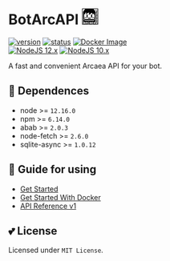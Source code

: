 # BotArcAPI [![image](image/arcaeabots_32x32.png)](#)

[![version](https://img.shields.io/static/v1?label=api-ver&message=v1&color=green)](#)
[![status](https://img.shields.io/static/v1?label=status&message=develop&color=red)](#)
[![Docker Image](https://github.com/TheSnowfield/BotArcAPI/workflows/Docker%20Compose/badge.svg)](#)  
[![NodeJS 12.x](https://github.com/TheSnowfield/BotArcAPI/workflows/NodeJS%2012.x/badge.svg)](#)
[![NodeJS 10.x](https://github.com/TheSnowfield/BotArcAPI/workflows/NodeJS%2010.x/badge.svg)](#)

A fast and convenient Arcaea API for your bot.  

## 🤔 Dependences
- node >= `12.16.0`
- npm >= `6.14.0`
- abab >= `2.0.3`
- node-fetch >= `2.6.0`
- sqlite-async >= `1.0.12`

## 🌈 Guide for using
- [Get Started](../../wiki/Get-Started)
- [Get Started With Docker](../../wiki/Get-Started-With-Docker)
- [API Reference v1](../../wiki/API-Reference-v1)

## 💕 License
Licensed under `MIT License`.
